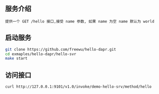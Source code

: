 ## 服务介绍
```
提供一个 GET /hello 接口,接受 name 参数, 如果 name 为空 name 默认为 world
```

## 启动服务
```bash
git clone https://github.com/freewu/hello-dapr.git
cd exmaples/hello-dapr/hello-svr
make start
```

## 访问接口
```bash
curl http://127.0.0.1:9101/v1.0/invoke/demo-hello-srv/method/hello
```